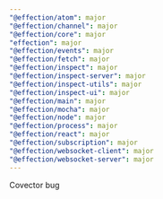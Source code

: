 ```yaml
---
"@effection/atom": major
"@effection/channel": major
"@effection/core": major
"effection": major
"@effection/events": major
"@effection/fetch": major
"@effection/inspect": major
"@effection/inspect-server": major
"@effection/inspect-utils": major
"@effection/inspect-ui": major
"@effection/main": major
"@effection/mocha": major
"@effection/node": major
"@effection/process": major
"@effection/react": major
"@effection/subscription": major
"@effection/websocket-client": major
"@effection/websocket-server": major
---
```


Covector bug
